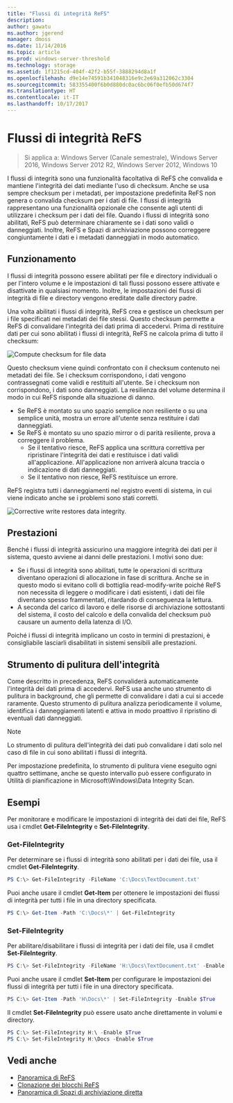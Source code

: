 ```yaml
---
title: "Flussi di integrità ReFS"
description: 
author: gawatu
ms.author: jgerend
manager: dmoss
ms.date: 11/14/2016
ms.topic: article
ms.prod: windows-server-threshold
ms.technology: storage
ms.assetid: 1f1215cd-404f-42f2-b55f-3888294d8a1f
ms.openlocfilehash: d9e14e74591b341048316e9c2e69a312062c3304
ms.sourcegitcommit: 583355400f6b0d880dc0ac6bc06f0efb50d674f7
ms.translationtype: HT
ms.contentlocale: it-IT
ms.lasthandoff: 10/17/2017
---
```

# <a name="refs-integrity-streams"></a>Flussi di integrità ReFS
>Si applica a: Windows Server (Canale semestrale), Windows Server 2016, Windows Server 2012 R2, Windows Server 2012, Windows 10

I flussi di integrità sono una funzionalità facoltativa di ReFS che convalida e mantiene l'integrità dei dati mediante l'uso di checksum. Anche se usa sempre checksum per i metadati, per impostazione predefinita ReFS non genera o convalida checksum per i dati di file. I flussi di integrità rappresentano una funzionalità opzionale che consente agli utenti di utilizzare i checksum per i dati dei file. Quando i flussi di integrità sono abilitati, ReFS può determinare chiaramente se i dati sono validi o danneggiati. Inoltre, ReFS e Spazi di archiviazione possono correggere congiuntamente i dati e i metadati danneggiati in modo automatico.

## <a name="how-it-works"></a>Funzionamento 

I flussi di integrità possono essere abilitati per file e directory individuali o per l'intero volume e le impostazioni di tali flussi possono essere attivate e disattivate in qualsiasi momento. Inoltre, le impostazioni dei flussi di integrità di file e directory vengono ereditate dalle directory padre. 

Una volta abilitati i flussi di integrità, ReFS crea e gestisce un checksum per i file specificati nei metadati dei file stessi. Questo checksum permette a ReFS di convalidare l'integrità dei dati prima di accedervi. Prima di restituire dati per cui sono abilitati i flussi di integrità, ReFS ne calcola prima di tutto il checksum:

<img src=media/compute-checksum.gif alt="Compute checksum for file data"/>

Questo checksum viene quindi confrontato con il checksum contenuto nei metadati dei file. Se i checksum corrispondono, i dati vengono contrassegnati come validi e restituiti all'utente. Se i checksum non corrispondono, i dati sono danneggiati. La resilienza del volume determina il modo in cui ReFS risponde alla situazione di danno.

- Se ReFS è montato su uno spazio semplice non resiliente o su una semplice unità, mostra un errore all'utente senza restituire i dati danneggiati. 
- Se ReFS è montato su uno spazio mirror o di parità resiliente, prova a correggere il problema. 
    - Se il tentativo riesce, ReFS applica una scrittura correttiva per ripristinare l'integrità dei dati e restituisce i dati validi all'applicazione. All'applicazione non arriverà alcuna traccia o indicazione di dati danneggiati.
    - Se il tentativo non riesce, ReFS restituisce un errore. 

ReFS registra tutti i danneggiamenti nel registro eventi di sistema, in cui viene indicato anche se i problemi sono stati corretti. 

<img src=media/corrective-write.gif alt="Corrective write restores data integrity."/>

## <a name="performance"></a>Prestazioni 

Benché i flussi di integrità assicurino una maggiore integrità dei dati per il sistema, questo avviene ai danni delle prestazioni. I motivi sono due:
- Se i flussi di integrità sono abilitati, tutte le operazioni di scrittura diventano operazioni di allocazione in fase di scrittura. Anche se in questo modo si evitano colli di bottiglia read-modify-write poiché ReFS non necessita di leggere o modificare i dati esistenti, i dati dei file diventano spesso frammentati, ritardando di conseguenza la lettura. 
- A seconda del carico di lavoro e delle risorse di archiviazione sottostanti del sistema, il costo del calcolo e della convalida del checksum può causare un aumento della latenza di I/O. 

Poiché i flussi di integrità implicano un costo in termini di prestazioni, è consigliabile lasciarli disabilitati in sistemi sensibili alle prestazioni. 

## <a name="integrity-scrubber"></a>Strumento di pulitura dell'integrità

Come descritto in precedenza, ReFS convaliderà automaticamente l'integrità dei dati prima di accedervi. ReFS usa anche uno strumento di pulitura in background, che gli permette di convalidare i dati a cui si accede raramente. Questo strumento di pulitura analizza periodicamente il volume, identifica i danneggiamenti latenti e attiva in modo proattivo il ripristino di eventuali dati danneggiati.

  >[!NOTE]
  >Lo strumento di pulitura dell'integrità dei dati può convalidare i dati solo nel caso di file in cui sono abilitati i flussi di integrità.

Per impostazione predefinita, lo strumento di pulitura viene eseguito ogni quattro settimane, anche se questo intervallo può essere configurato in Utilità di pianificazione in Microsoft\Windows\Data Integrity Scan. 

## <a name="examples"></a>Esempi
Per monitorare e modificare le impostazioni di integrità dei dati dei file, ReFS usa i cmdlet **Get-FileIntegrity** e **Set-FileIntegrity**.

### <a name="get-fileintegrity"></a>Get-FileIntegrity
Per determinare se i flussi di integrità sono abilitati per i dati dei file, usa il cmdlet **Get-FileIntegrity**. 

```PowerShell
PS C:\> Get-FileIntegrity -FileName 'C:\Docs\TextDocument.txt'
```

Puoi anche usare il cmdlet **Get-Item** per ottenere le impostazioni dei flussi di integrità per tutti i file in una directory specificata. 

```PowerShell
PS C:\> Get-Item -Path 'C:\Docs\*' | Get-FileIntegrity
```

### <a name="set-fileintegrity"></a>Set-FileIntegrity
Per abilitare/disabilitare i flussi di integrità per i dati dei file, usa il cmdlet **Set-FileIntegrity**. 

```PowerShell
PS C:\> Set-FileIntegrity -FileName 'H:\Docs\TextDocument.txt' -Enable $True
```

Puoi anche usare il cmdlet **Set-Item** per configurare le impostazioni dei flussi di integrità per tutti i file in una directory specificata. 

```PowerShell
PS C:\> Get-Item -Path 'H\Docs\*' | Set-FileIntegrity -Enable $True 
```

Il cmdlet **Set-FileIntegrity** può essere usato anche direttamente in volumi e directory. 

```PowerShell
PS C:\> Set-FileIntegrity H:\ -Enable $True
PS C:\> Set-FileIntegrity H:\Docs -Enable $True
```

## <a name="see-also"></a>Vedi anche

-   [Panoramica di ReFS](refs-overview.md)
-   [Clonazione dei blocchi ReFS](block-cloning.md)
-   [Panoramica di Spazi di archiviazione diretta](../storage-spaces/storage-spaces-direct-overview.md)
